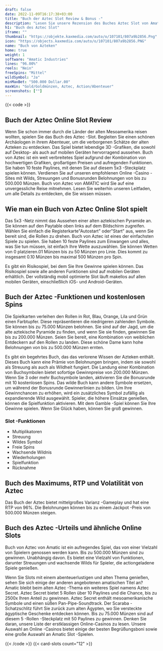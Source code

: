 ```yaml
---
draft: false
date: 2022-11-09T16:17:38+03:00
title: "Buch der Aztec Slot Review & Bonus -"
description: "Lesen Sie unsere Rezension des Buches Aztec Slot von Amatic, um RTP, Features, Jackpot & More zu entdecken. Wir haben alle Informationen, die Sie von den besten Online -Casinos benötigen!"
h1: "Buch des Aztec Slot"
iframe: ""
thumbnail: "https://objekte.kaxmedia.com/auto/o/107101/807a9b2856.Png"
icon: "https://objects.kaxmedia.com/auto/o/107101/807a9b2856.PNG"
name: "Buch von Azteken"
home: true
weight: 1
software: "Amatic Industries"
lines: "96.00%"
reels: "Nein"
freeSpins: "Mittel"
wildSymbol: "Ja"
minMaxBet: "500.000 Dollar.00"
maxWin: "Gold/Goldmünzen, Aztec, Action/Abenteuer"
screenshots: [""]
---
```


{{< code >}}<h2>Buch der Aztec Online Slot Review</h2><p>Wenn Sie schon immer durch die Länder der alten Mesoamerika reisen wollten, spielen Sie das Buch des Aztec -Slot. Begleiten Sie einen schönen Archäologen in ihrem Abenteuer, um die verborgenen Schätze der alten Azteken zu entdecken. Das Spiel bietet lebendige 3D -Grafiken, die sowohl auf Desktop- als auch auf mobilen Geräten hervorragend aussehen. Buch von Aztec ist ein weit verbreitetes Spiel aufgrund der Kombination von hochwertigen Grafiken, großartigen Preisen und aufregenden Funktionen. Sie haben 10 feste Paylines, mit denen Sie auf diesem 5x3 -Steckplatz spielen können. Verdienen Sie auf unseren empfohlenen Online -Casino -Sites mit Wilds, Streuungen und Bonusrunden Belohnungen von bis zu 500.000 Münzen. Buch von Aztec von AMATIC wird Sie auf eine unvergessliche Reise mitnehmen. Lesen Sie weiterhin unseren Leitfaden, um alle Details zu entdecken, die Sie wissen müssen.</p><h2>Wie man ein Buch von Aztec Online Slot spielt</h2><p>Das 5x3 -Netz nimmt das Aussehen einer alten aztekischen Pyramide an. Sie können auf den Paytable oben links auf dem Bildschirm zugreifen. Wählen Sie einfach die Registerkarte"Autostart" oder"Start" aus, wenn Sie bereit sind, die Rollen zu drehen. Buch von Aztec ist eines der einfachsten Spiele zu spielen. Sie haben 10 feste Paylines zum Einwangen und alles, was Sie tun müssen, ist einfach Ihre Wette auszuwählen. Sie können Wetten von 0 platzieren.01 Münzen bis zu 50 Münzen pro Linie. Dies kommt zu insgesamt 0.10 Münzen bis maximal 500 Münzen pro Spin.</p><p>Es gibt ein Risikospiel, bei dem Sie Ihre Gewinne spielen können. Das Risikospiel sowie alle anderen Funktionen sind auf mobilen Geräten erhältlich. Der vollständig mobil optimierte Slot läuft makellos auf allen mobilen Geräten, einschließlich iOS- und Android-Geräten.</p><h2>Buch der Aztec -Funktionen und kostenlosen Spins</h2><p>Die Spielkarten verleihen den Rollen in Rot, Blau, Orange, Lila und Grün einen Farbtupfer. Diese repräsentieren die niedrigeren zahlenden Symbole. Sie können bis zu 75.000 Münzen belohnen. Sie sind auf der Jagd, um die alte aztekische Pyramide zu finden, und wenn Sie sie finden, gewinnen Sie bis zu 200.000 Münzen. Seien Sie bereit, eine Kombination von weiblichen Entdeckern auf den Rollen zu landen. Diese schöne Dame kann hohe Belohnungen von bis zu 500.000 Münzen ernten.</p><p>Es gibt ein begehrtes Buch, das das verlorene Wissen der Azteken enthält. Dieses Buch kann eine Prämie von Belohnungen bringen, indem sie sowohl als Streuung als auch als Wildheit fungiert. Die Landung einer Kombination von Buchsymbolen bietet sofortige Gewinnpreise von 200.000 Münzen. Wenn Sie 3 oder mehr Buchsymbole landen, aktivieren Sie die Bonusrunde mit 10 kostenlosen Spins. Das wilde Buch kann andere Symbole ersetzen, um während der Bonusrunde Gewinnerlinien zu bilden. Um Ihre Gewinnchancen zu erhöhen, wird ein zusätzliches Symbol zufällig als expandierende Wild ausgewählt. Spieler, die höhere Einsätze genießen, können die Spielfunktion aktivieren. Mit dem Gamble -Spiel können Sie Ihre Gewinne spielen. Wenn Sie Glück haben, können Sie groß gewinnen.</p><h3>
Slot -Funktionen</h3><ul>
<li></span>
Multiplikatoren</li>
<li></span>
Streuung</li>
<li></span>
Wildes Symbol</li>
<li></span>
Freie Spins</li>
<li></span>
Wachsende Wildnis</li>
<li></span>
Wiederholungen</li>
<li></span>
Spielfunktion</li>
<li></span>
Rücknahme</li></ul><h2>Buch des Maximums, RTP und Volatilität von Aztec</h2><p>Das Buch der Aztec bietet mittelgroßes Varianz -Gameplay und hat eine RTP von 96%. Die Belohnungen können bis zu einem Jackpot -Preis von 500.000 Münzen steigen.</p><h2>Buch des Aztec -Urteils und ähnliche Online Slots</h2><p>Buch von Aztec von Amatic ist ein aufregendes Spiel, das von einer Vielzahl von Spielern genossen werden kann. Bis zu 500.000 Münzen sind zu gewinnen. Unabhängig davon. Es bietet eine Vielzahl von Funktionen, darunter Streuungen und wachsende Wilds für Spieler, die actiongeladene Spiele genießen.</p><p>Wenn Sie Slots mit einem abenteuerlustigen und alten Thema genießen, sehen Sie sich einige der anderen angebotenen amatischen Titel an? Amatic bleibt beim alten Aztec -Thema ein weiteres Spiel namens Aztec Secret. Aztec Secret bietet 5 Rollen über 10 Paylines und die Chance, bis zu 2500x Ihren Anteil zu gewinnen. Aztec Secret enthält mesoamerikanische Symbole und einen süßen Pan-Pipe-Soundtrack. Der Scaraba -Schatzschlitz führt Sie zurück zum alten Ägypten, wo Sie versteckte ägyptische Geschenke entdecken können. Bis zu 75.000 Münzen sind auf diesem 5 -Rollen -Steckplatz mit 50 Paylines zu gewinnen. Denken Sie daran, unsere Liste der erstklassigen Online-Casinos zu lesen. Unsere Auswahl an Online -Casinos bietet einige der besten Begrüßungsboni sowie eine große Auswahl an Amatic Slot -Spielen.</p>{{< /code >}}
 {{< card-slots count="12" >}}